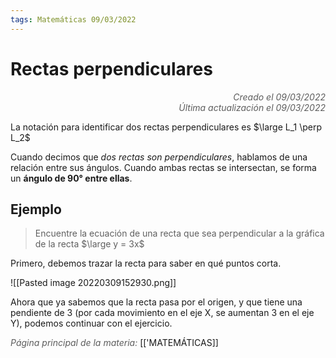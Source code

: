 ```yaml
---
tags: Matemáticas 09/03/2022
---
```


# Rectas perpendiculares
<div style="text-align: right; opacity: 0.7; font-style: italic;">Creado el 09/03/2022</div>
<div style="text-align: right; opacity: 0.7; font-style: italic;">Última actualización el 09/03/2022</div>

La notación para identificar dos rectas perpendiculares es $\large L_1 \perp L_2$

Cuando decimos que *dos rectas son perpendiculares*, hablamos de una relación entre sus ángulos. Cuando ambas rectas se intersectan, se forma un **ángulo de 90° entre ellas**.

## Ejemplo

> Encuentre la ecuación de una recta que sea perpendicular a la gráfica de la recta $\large y = 3x$

Primero, debemos trazar la recta para saber en qué puntos corta.

![[Pasted image 20220309152930.png]]

Ahora que ya sabemos que la recta pasa por el origen, y que tiene una pendiente de 3 (por cada movimiento en el eje X, se aumentan 3 en el eje Y), podemos continuar con el ejercicio.

<span style="opacity: 0.7; font-style: italic;">Página principal de la materia:</span> [['MATEMÁTICAS]]